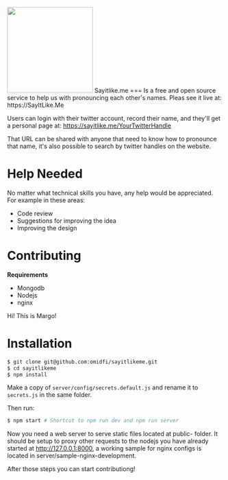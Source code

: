 <img src="https://www.sayitlike.me/img/logo-no-text.svg" width="200">
Sayitlike.me
===
Is a free and open source service to help us with pronouncing each other's names. Pleas see it live at: https://SayItLike.Me

Users can login with their twitter account, record their name, and they'll get a personal page
at:
https://sayitlike.me/YourTwitterHandle

That URL can be shared with anyone that need to know how to pronounce that name, it's also possible to search by twitter handles on the website.

# Help Needed
No matter what technical skills you have, any help would be appreciated.
For example in these areas:
  * Code review
  * Suggestions for improving the idea
  * Improving the design

# Contributing

  **Requirements**
  * Mongodb
  * Nodejs
  * nginx
  

Hi! This is Margo!

# Installation

```bash
$ git clone git@github.com:omidfi/sayitlikeme.git
$ cd sayitlikeme
$ npm install
```

Make a copy of `server/config/secrets.default.js` and rename it to `secrets.js` in the same folder.

Then run:

```bash
$ npm start # Shortcut to npm run dev and npm run server
```

Now you need a web server to serve static files located at public- folder. It should be setup
to proxy other requests to the nodejs you have already started at http://127.0.0.1:8000, a working sample for
nginx configs is located in server/sample-nginx-development.

After those steps you can start contributiong!
